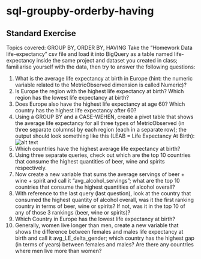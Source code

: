 # sql-groupby-orderby-having
## Standard Exercise
Topics covered: GROUP BY, ORDER BY, HAVING
Take the “Homework Data life-expectancy” csv file and load it into BigQuery as a table named life-expectancy inside the same project and dataset you created in class; familiarise yourself with the data, then try to answer the following questions:
1. What is the average life expectancy at birth in Europe (hint: the numeric variable related to the MetricObserved dimension is called Numeric)?
2. Is Europe the region with the highest life expectancy at birth? Which region has the lowest life expectancy at birth?
3. Does Europe also have the highest life expectancy at age 60? Which country has the highest life expectancy after 60?
4. Using a GROUP BY and a CASE-WEHEN, create a pivot table that shows the average life expectancy for all three types of MetricObserved (in three separate columns) by each region (each in a separate row); the output should look something like this (LEAB = Life Expectancy At Birth):
![alt text](image.png)
5. Which countries have the highest average life expectancy at birth?
6. Using three separate queries, check out which are the top 10 countries that consume the highest quantities of beer, wine and spirits respectively.
7. Now create a new variable that sums the average servings of beer + wine + spirit and call it “avg_alcohol_servings”; what are the top 10 countries that consume the highest quantities of alcohol overall?
8. With reference to the last query (last question), look at the country that consumed the highest quantity of alcohol overall, was it the first ranking country in terms of beer, wine or spirits? If not, was it in the top 10 of any of those 3 rankings (beer, wine or spirits)?
9. Which Country in Europe has the lowest life expectancy at birth?
10.  Generally, women live longer than men, create a new variable that shows the difference between females and males life expectancy at birth and call it avg_LE_delta_gender; which country has the highest gap (in terms of years) between females and males? Are there any countries where men live more than women?
